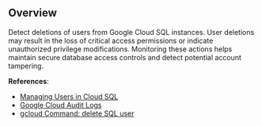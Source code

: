 ## Overview

Detect deletions of users from Google Cloud SQL instances. User deletions may result in the loss of critical access permissions or indicate unauthorized privilege modifications. Monitoring these actions helps maintain secure database access controls and detect potential account tampering.

**References**:
- [Managing Users in Cloud SQL](https://cloud.google.com/sql/docs/mysql/create-manage-users)
- [Google Cloud Audit Logs](https://cloud.google.com/logging/docs/audit)
- [gcloud Command: delete SQL user](https://cloud.google.com/sdk/gcloud/reference/sql/users/delete)